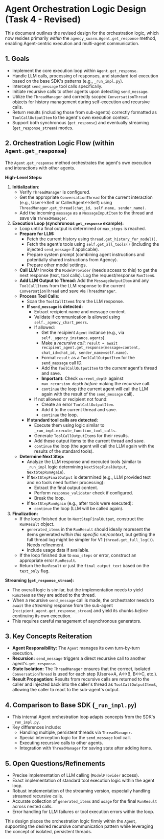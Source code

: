 # Agent Orchestration Logic Design (Task 4 - Revised)

This document outlines the revised design for the orchestration logic, which now resides primarily *within* the `agency_swarm.Agent.get_response` method, enabling Agent-centric execution and multi-agent communication.

## 1. Goals

*   Implement the core execution loop within `Agent.get_response`.
*   Handle LLM calls, processing of responses, and standard tool execution based on the base SDK's patterns (e.g., `_run_impl.py`).
*   Intercept `send_message` tool calls specifically.
*   Initiate recursive calls to other agents upon detecting `send_message`.
*   Utilize the `ThreadManager` and correctly scoped `ConversationThread` objects for history management during self-execution and recursive calls.
*   Return results (including those from sub-agents) correctly formatted as `ToolCallOutputItem` to the agent's own execution context.
*   Support both synchronous (`get_response`) and eventually streaming (`get_response_stream`) modes.

## 2. Orchestration Logic Flow (within `Agent.get_response`)

The `Agent.get_response` method orchestrates the agent's own execution and interactions with other agents.

**High-Level Steps:**

1.  **Initialization:**
    *   Verify `ThreadManager` is configured.
    *   Get the appropriate `ConversationThread` for the current interaction (e.g., User<->Self or CallerAgent<->Self) using `ThreadManager.get_thread(chat_id, self.name, sender_name)`.
    *   Add the incoming `message` as a `MessageInputItem` to the thread and save via `ThreadManager`.
2.  **Execution Loop (synchronous `get_response` example):**
    *   Loop until a final output is determined or `max_steps` is reached.
    *   **Prepare for LLM:**
        *   Fetch the current history using `thread.get_history_for_model()`.
        *   Fetch the agent's tools using `self.get_all_tools()` (including the injected `send_message` if applicable).
        *   Prepare system prompt (combining agent instructions and potentially shared instructions from Agency).
        *   Prepare other model settings.
    *   **Call LLM:** Invoke the `ModelProvider` (needs access to this) to get the next response (text, tool calls). Log the request/response `RunItem`s.
    *   **Add LLM Output to Thread:** Add the `MessageOutputItem` and any `ToolCallItem`s from the LLM response to the current `ConversationThread` and save via `ThreadManager`.
    *   **Process Tool Calls:**
        *   Scan the `ToolCallItem`s from the LLM response.
        *   **If `send_message` is detected:**
            *   Extract recipient name and message content.
            *   Validate if communication is allowed using `self._agency_chart_peers`.
            *   If allowed:
                *   Get the recipient `Agent` instance (e.g., via `self._agency_instance.agents`).
                *   Make a *recursive call*: `result = await recipient_agent.get_response(message=content, chat_id=chat_id, sender_name=self.name)`.
                *   Format `result` as a `ToolCallOutputItem` for the `send_message` call ID.
                *   Add the `ToolCallOutputItem` to the *current* agent's thread and save.
                *   **Important:** Check `current_depth` against `max_recursion_depth` *before* making the recursive call.
                *   `continue` the loop (the current agent will call the LLM again with the result of the `send_message` call).
            *   If not allowed or recipient not found:
                *   Create an error `ToolCallOutputItem`.
                *   Add it to the current thread and save.
                *   `continue` the loop.
        *   **If standard tool calls are detected:**
            *   Execute them using logic similar to `_run_impl.execute_function_tool_calls`.
            *   Generate `ToolCallOutputItem`s for their results.
            *   Add these output items to the current thread and save.
            *   `continue` the loop (the agent will call the LLM again with the results of the standard tools).
    *   **Determine Next Step:**
        *   Analyze the LLM response and executed tools (similar to `_run_impl` logic determining `NextStepFinalOutput`, `NextStepRunAgain`).
        *   If `NextStepFinalOutput` is determined (e.g., LLM provided text and no tools need further processing):
            *   Extract the final output content.
            *   Perform `response_validator` check if configured.
            *   Break the loop.
        *   If `NextStepRunAgain` (e.g., after tools were executed):
            *   `continue` the loop (LLM will be called again).
3.  **Finalization:**
    *   If the loop finished due to `NextStepFinalOutput`, construct the `RunResult` object.
        *   `generated_items` in the `RunResult` should ideally represent the items generated *within this specific run/context*, but getting the full thread log might be simpler for V1 (`thread.get_full_log()`). Needs refinement.
        *   Include usage data if available.
    *   If the loop finished due to `max_steps` or error, construct an appropriate error `RunResult`.
    *   Return the `RunResult` or just the `final_output_text` based on the `text_only` flag.

**Streaming (`get_response_stream`):**

*   The overall logic is similar, but the implementation needs to yield `RunItem`s as they are added to the thread.
*   When a recursive `send_message` call is made, the orchestrator needs to `await` the *streaming* response from the sub-agent (`recipient_agent.get_response_stream`) and yield its chunks *before* continuing its own execution.
*   This requires careful management of asynchronous generators.

## 3. Key Concepts Reiteration

*   **Agent Responsibility:** The `Agent` manages its own turn-by-turn execution.
*   **Recursion:** `send_message` triggers a direct recursive call to another agent's `get_response`.
*   **State Isolation:** The `ThreadManager` ensures that the correct, isolated `ConversationThread` is used for each step (User<->A, A<->B, B<->C, etc.).
*   **Result Propagation:** Results from recursive calls are returned to the caller and injected back into the caller's thread as `ToolCallOutputItem`s, allowing the caller to react to the sub-agent's output.

## 4. Comparison to Base SDK (`_run_impl.py`)

*   This internal Agent orchestration loop adapts concepts from the SDK's `_run_impl.py`.
*   Key differences include:
    *   Handling multiple, persistent threads via `ThreadManager`.
    *   Special interception logic for the `send_message` tool call.
    *   Executing recursive calls to other agents.
    *   Integration with `ThreadManager` for saving state after adding items.

## 5. Open Questions/Refinements

*   Precise implementation of LLM calling (`ModelProvider` access).
*   Exact implementation of standard tool execution logic within the agent loop.
*   Robust implementation of the streaming version, especially handling streamed recursive calls.
*   Accurate collection of `generated_items` and `usage` for the final `RunResult` across nested calls.
*   Error handling for LLM failures or tool execution errors within the loop.

This design places the orchestration logic firmly within the `Agent`, supporting the desired recursive communication pattern while leveraging the concept of isolated, persistent threads.

